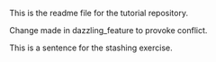 This is the readme file for the tutorial repository.

Change made in dazzling_feature to provoke conflict.

This is a sentence for the stashing exercise.


